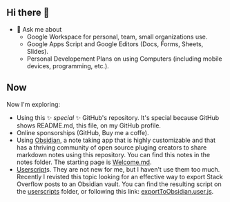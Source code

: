 ## Hi there 👋

- 💬 Ask me about
   - Google Workspace for personal, team, small organizations use.
   - Google Apps Script and Google Editors (Docs, Forms, Sheets, Slides).
   - Personal Developement Plans on using Computers (including mobile devices, programming, etc.).

## Now
Now I'm exploring:
- Using this ✨ _special_ ✨ GitHub's repository. It's special because GitHub shows README.md, this file, on my GitHub profile.
- Online sponsorships (GitHub, Buy me a coffe).
- Using [Obsidian](https://obsidia.md), a note taking app that is highly customizable and that has a thriving community of open source pluging creators to share markdown notes using this repository. You can find this notes in the notes folder. The starting page is [Welcome.md](notes/Welcome.md).
- [Userscript](https://en.wikipedia.com/wiki/Userscript)s. They are not new for me, but I haven't use them too much. Recently I revisted this topic looking for an effective way to export Stack Overflow posts to an Obsidian vault. You can find the resulting script on the [userscripts](userscripts) folder, or following this link: [exportToObsidian.user.js](userscripts/exportToObsidian.user.js).
<!--
**wicket-quest/wicket-quest** is a ✨ _special_ ✨ repository because its `README.md` (this file) appears on your GitHub profile.

Here are some ideas to get you started:

- 🔭 I’m currently working on ...
- 🌱 I’m currently learning ...
- 👯 I’m looking to collaborate on ...
- 🤔 I’m looking for help with ...

- 📫 How to reach me: ...
- 😄 Pronouns: ...
- ⚡ Fun fact: ...
-->
